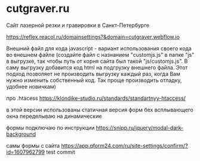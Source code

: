 # cutgraver.ru
Сайт лазерной резки и гравировки в Санкт-Петербурге

https://reflex.reacol.ru/domainsettings?&domain=cutgraver.webflow.io

Внешний файл для кода javascript - вариант использования своего кода во внешнем файле
(создайте файл с назнанием "customjs.js" в папке "js" в выгрузке, так чтобы путь от корня сайта был такой "js/customjs.js". В саму выгрузку добавится код html на подгрузку внешнего файла.
Этот подход позволяет не производить выгрузку каждый раз, когда Вам нужно изменить собственный код. Так проще производить отладку, удобнее новичкам)

про .htacess https://klondike-studio.ru/standards/standartnyy-htaccess/

в этой версии использованы статичная версия форм бех всплывающего окна переделываю на динамические

формы подключаю по инструкции https://snipp.ru/jquery/modal-dark-background

самы формы с сайта https://app.qform24.com/ru/site-settings/confirm/?id=1607962799
test commit 